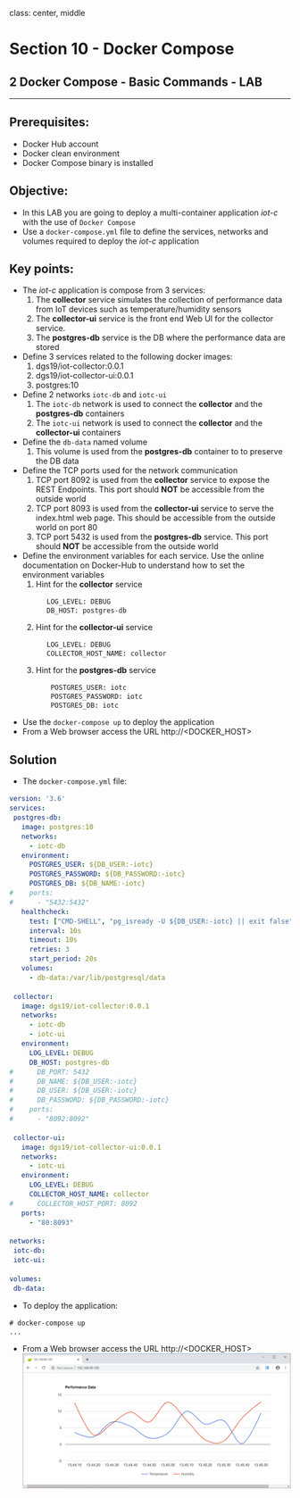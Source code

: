 class: center, middle
# Section 10 - Docker Compose
## 2 Docker Compose - Basic Commands - LAB

---

## Prerequisites:
 - Docker Hub account
 - Docker clean environment
 - Docker Compose binary is installed   
 
## Objective:
 - In this LAB you are going to deploy a multi-container application *iot-c* with the use of `Docker Compose`
 - Use a `docker-compose.yml` file to define the services, networks and volumes required to deploy the *iot-c* application   
  
## Key points:
 - The *iot-c* application is compose from 3 services:
    1. The **collector** service simulates the collection of performance data from IoT devices such as temperature/humidity sensors  
    2. The **collector-ui** service is the front end Web UI for the collector service.
    3. The **postgres-db** service is the DB where the performance data are stored
 - Define 3 services related to the following docker images:
    1. dgs19/iot-collector:0.0.1
    2. dgs19/iot-collector-ui:0.0.1
    3. postgres:10
 - Define 2 networks `iotc-db` and `iotc-ui`
    1. The `iotc-db` network is used to connect the **collector** and the **postgres-db** containers
    2. The `iotc-ui` network is used to connect the **collector** and the **collector-ui** containers
 - Define the `db-data` named volume 
    1. This volume is used from  the **postgres-db** container to to preserve the DB data  
 - Define the TCP ports used for the network communication
    1. TCP port 8092 is used from the **collector** service to expose the REST Endpoints. This port should **NOT** be accessible from the outside world 
    2. TCP port 8093 is used from the **collector-ui** service to serve the index.html web page. This should be accessible from the outside world on port 80     
    3. TCP port 5432 is used from the **postgres-db** service. This port should **NOT** be accessible from the outside world
 - Define the environment variables for each service. Use the online documentation on Docker-Hub to understand how to set the environment variables
   1. Hint for the **collector** service
   ```console
         LOG_LEVEL: DEBUG
         DB_HOST: postgres-db
   ```
   2. Hint for the **collector-ui** service
   ```console
         LOG_LEVEL: DEBUG
         COLLECTOR_HOST_NAME: collector
   ```
   3. Hint for the **postgres-db** service
   ```console
          POSTGRES_USER: iotc
          POSTGRES_PASSWORD: iotc
          POSTGRES_DB: iotc
   ```
 - Use the `docker-compose up` to deploy the application
 - From a Web browser access the URL http://<DOCKER_HOST>    
   
## Solution
 - The `docker-compose.yml` file:
 ```yml
version: '3.6'
services:
  postgres-db:
    image: postgres:10
    networks:
      - iotc-db
    environment:
      POSTGRES_USER: ${DB_USER:-iotc}
      POSTGRES_PASSWORD: ${DB_PASSWORD:-iotc}
      POSTGRES_DB: ${DB_NAME:-iotc}
#    ports:
#      - "5432:5432"
    healthcheck:
      test: ["CMD-SHELL", "pg_isready -U ${DB_USER:-iotc} || exit false"]
      interval: 10s
      timeout: 10s
      retries: 3
      start_period: 20s
    volumes:
      - db-data:/var/lib/postgresql/data

  collector:
    image: dgs19/iot-collector:0.0.1
    networks:
      - iotc-db
      - iotc-ui
    environment:
      LOG_LEVEL: DEBUG
      DB_HOST: postgres-db
#      DB_PORT: 5432
#      DB_NAME: ${DB_USER:-iotc}
#      DB_USER: ${DB_USER:-iotc}
#      DB_PASSWORD: ${DB_PASSWORD:-iotc}
#    ports:
#      - "8092:8092"

  collector-ui:
    image: dgs19/iot-collector-ui:0.0.1
    networks:
      - iotc-ui
    environment:
      LOG_LEVEL: DEBUG
      COLLECTOR_HOST_NAME: collector
#      COLLECTOR_HOST_PORT: 8092
    ports:
      - "80:8093"

networks:
  iotc-db:
  iotc-ui:

volumes:
  db-data:

 ```
 - To deploy the application:
 ```console
# docker-compose up
...
 ```
 - From a Web browser access the URL http://<DOCKER_HOST>
![](../docs/images/D_S10_L02_collector-ui_web_page.png) 